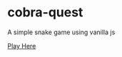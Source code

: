 # cobra-quest
A simple snake game using vanilla js

[Play Here](https://developedby-siva.github.io/Snake-Game)
